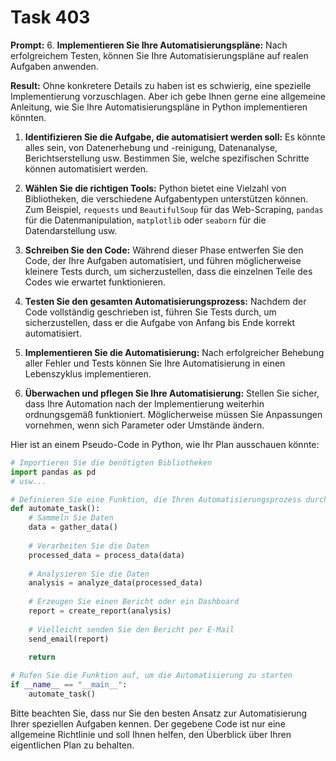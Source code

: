 # Task 403

**Prompt:** 6. **Implementieren Sie Ihre Automatisierungspläne:** Nach erfolgreichem Testen, können Sie Ihre Automatisierungspläne auf realen Aufgaben anwenden.

**Result:**
Ohne konkretere Details zu haben ist es schwierig, eine spezielle Implementierung vorzuschlagen. Aber ich gebe Ihnen gerne eine allgemeine Anleitung, wie Sie Ihre Automatisierungspläne in Python implementieren könnten.

1. **Identifizieren Sie die Aufgabe, die automatisiert werden soll:** Es könnte alles sein, von Datenerhebung und -reinigung, Datenanalyse, Berichtserstellung usw. Bestimmen Sie, welche spezifischen Schritte können automatisiert werden.

2. **Wählen Sie die richtigen Tools:** Python bietet eine Vielzahl von Bibliotheken, die verschiedene Aufgabentypen unterstützen können. Zum Beispiel, `requests` und `BeautifulSoup` für das Web-Scraping, `pandas` für die Datenmanipulation, `matplotlib` oder `seaborn` für die Datendarstellung usw. 

3. **Schreiben Sie den Code:** Während dieser Phase entwerfen Sie den Code, der Ihre Aufgaben automatisiert, und führen möglicherweise kleinere Tests durch, um sicherzustellen, dass die einzelnen Teile des Codes wie erwartet funktionieren.

4. **Testen Sie den gesamten Automatisierungsprozess:** Nachdem der Code vollständig geschrieben ist, führen Sie Tests durch, um sicherzustellen, dass er die Aufgabe von Anfang bis Ende korrekt automatisiert.

5. **Implementieren Sie die Automatisierung:**  Nach erfolgreicher Behebung aller Fehler und Tests können Sie Ihre Automatisierung in einen Lebenszyklus implementieren. 

6.  **Überwachen und pflegen Sie Ihre Automatisierung:** Stellen Sie sicher, dass Ihre Automation nach der Implementierung weiterhin ordnungsgemäß funktioniert. Möglicherweise müssen Sie Anpassungen vornehmen, wenn sich Parameter oder Umstände ändern. 

Hier ist an einem Pseudo-Code in Python, wie Ihr Plan ausschauen könnte:

```python
# Importieren Sie die benötigten Bibliotheken
import pandas as pd
# usw...

# Definieren Sie eine Funktion, die Ihren Automatisierungsprozess durchführt
def automate_task():
    # Sammeln Sie Daten
    data = gather_data()
    
    # Verarbeiten Sie die Daten
    processed_data = process_data(data)
    
    # Analysieren Sie die Daten
    analysis = analyze_data(processed_data)
    
    # Erzeugen Sie einen Bericht oder ein Dashboard
    report = create_report(analysis)
    
    # Vielleicht senden Sie den Bericht per E-Mail
    send_email(report)
    
    return

# Rufen Sie die Funktion auf, um die Automatisierung zu starten
if __name__ == "__main__":
    automate_task()
``` 

Bitte beachten Sie, dass nur Sie den besten Ansatz zur Automatisierung Ihrer speziellen Aufgaben kennen. Der gegebene Code ist nur eine allgemeine Richtlinie und soll Ihnen helfen, den Überblick über Ihren eigentlichen Plan zu behalten.
